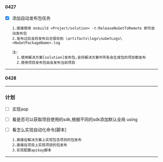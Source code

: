 #### 0427

- [x] 添加自动发布包任务

  ~~~
  1.直接使用 msbuild <Project/solution> -t:ReleaseNuGetToRemote 即可自动发布包
  2.发布过后会将发布日志保存到 \artifacts\logs\nuGetLogs\<NuGetPackageName>.log

  注:
    1.使用解决方案[solution]发布包,会将解决方案中所有会生成包的项目都发布
    2.使用项目发布包自会发布当前项目
  ~~~

---

#### 0428

---

### 计划

- [ ] 实现aop
- [ ] 看是否可以获取项目使用的sdk,根据不同的sdk添加默认全局 using
- [ ] 看怎么实现自动化命令[脚本]

  ~~~
  1.直接在解决方案上实现包含项目的包发布
  2.直接在项目上实现项目的包发布
  3.实现配置apikay脚本
  ~~~

---